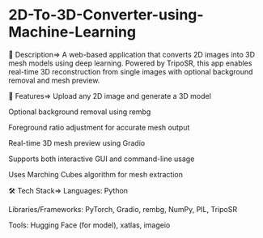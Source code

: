 # 2D-To-3D-Converter-using-Machine-Learning
📝 Description=>
A web-based application that converts 2D images into 3D mesh models using deep learning. Powered by TripoSR, this app enables real-time 3D reconstruction from single images with optional background removal and mesh preview.

🚀 Features=>
Upload any 2D image and generate a 3D model

Optional background removal using rembg

Foreground ratio adjustment for accurate mesh output

Real-time 3D mesh preview using Gradio

Supports both interactive GUI and command-line usage

Uses Marching Cubes algorithm for mesh extraction

🛠 Tech Stack=>
Languages: Python

Libraries/Frameworks: PyTorch, Gradio, rembg, NumPy, PIL, TripoSR

Tools: Hugging Face (for model), xatlas, imageio

